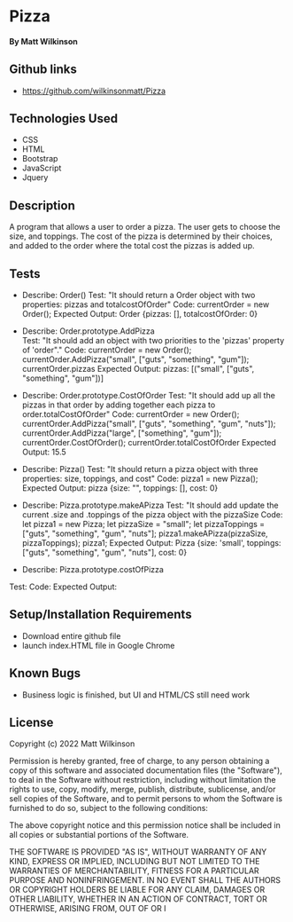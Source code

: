 # Pizza

#### By Matt Wilkinson


## Github links
* https://github.com/wilkinsonmatt/Pizza


## Technologies Used

* CSS
* HTML
* Bootstrap
* JavaScript
* Jquery

## Description
A program that allows a user to order a pizza. The user gets to choose the size, and toppings. The cost of the pizza is determined by their choices, and added to the order where the total cost the pizzas is added up.


## Tests

* Describe: Order()
Test: 
      "It should return a Order object with two properties: pizzas and totalcostOfOrder"
Code: 
      currentOrder = new Order();
Expected Output: 
      Order {pizzas: [], totalcostOfOrder: 0}

* Describe: Order.prototype.AddPizza  
Test: 
      "It should add an object with two priorities to the 'pizzas' property of 'order"."
Code: 
      currentOrder = new Order();
      currentOrder.AddPizza("small", ["guts", "something", "gum"]);
      currentOrder.pizzas
Expected Output: 
      pizzas: [("small", ["guts", "something", "gum"])]

* Describe: Order.prototype.CostOfOrder
Test: 
      "It should add up all the pizzas in that order by adding together each pizza to order.totalCostOfOrder"
Code: 
      currentOrder = new Order();
      currentOrder.AddPizza("small", ["guts", "something", "gum", "nuts"]);
      currentOrder.AddPizza("large", ["something", "gum"]);
      currentOrder.CostOfOrder();
      currentOrder.totalCostOfOrder
Expected Output: 15.5

* Describe: Pizza()
Test: 
      "It should return a pizza object with three properties: size, toppings, and cost"
Code: 
      pizza1 = new Pizza();
Expected Output: 
      pizza {size: "", toppings: [], cost: 0}

* Describe: Pizza.prototype.makeAPizza
Test: 
      "It should add update the current .size and .toppings of the pizza object with the pizzaSize
Code: 
      let pizza1 = new Pizza;
      let pizzaSize = "small";
      let pizzaToppings = ["guts", "something", "gum", "nuts"];
      pizza1.makeAPizza(pizzaSize, pizzaToppings);
      pizza1;
Expected Output: 
      Pizza {size: 'small', toppings: ["guts", "something", "gum", "nuts"], cost: 0}

* Describe: Pizza.prototype.costOfPizza

Test: 
Code: 
Expected Output: 





## Setup/Installation Requirements

* Download entire github file
* launch index.HTML file in Google Chrome

## Known Bugs

* Business logic is finished, but UI and HTML/CS still need work

## License

Copyright (c) 2022 Matt Wilkinson

Permission is hereby granted, free of charge, to any person obtaining a copy
of this software and associated documentation files (the "Software"), to deal
in the Software without restriction, including without limitation the rights
to use, copy, modify, merge, publish, distribute, sublicense, and/or sell
copies of the Software, and to permit persons to whom the Software is
furnished to do so, subject to the following conditions:

The above copyright notice and this permission notice shall be included in all
copies or substantial portions of the Software.

THE SOFTWARE IS PROVIDED "AS IS", WITHOUT WARRANTY OF ANY KIND, EXPRESS OR
IMPLIED, INCLUDING BUT NOT LIMITED TO THE WARRANTIES OF MERCHANTABILITY,
FITNESS FOR A PARTICULAR PURPOSE AND NONINFRINGEMENT. IN NO EVENT SHALL THE
AUTHORS OR COPYRIGHT HOLDERS BE LIABLE FOR ANY CLAIM, DAMAGES OR OTHER
LIABILITY, WHETHER IN AN ACTION OF CONTRACT, TORT OR OTHERWISE, ARISING FROM,
OUT OF OR I